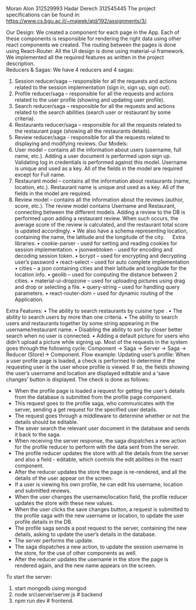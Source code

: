 Moran Alon 312529993
Hadar Derech 312545445
The project specifications can be found in: https://www.cs.bgu.ac.il/~majeek/atd/192/assignments/3/.

Our Design:
We created a component for each page in the App. Each of these components is responsible for rendering the right data using other react components we created. The routing between the pages is done using React-Router. All the UI design is done using material-ui framework. We implemented all the required features as written in the project description.  
Reducers & Sagas:
We have 4 reducers and 4 sagas:
1.	Session reducer/saga – responsible for all the requests and actions related to the session implementation (sign in, sign up, sign out).  
2.	Profile reducer/saga – responsible for all the requests and actions related to the user profile (showing and updating user profile).
3.	Search reducer/saga – responsible for all the requests and actions related to the search abilities (search user or restaurant by some criteria).
4.	Restaurants reducer/saga – responsible for all the requests related to the restaurant page (showing all the restaurants details).
5.	Review reducer/saga - responsible for all the requests related to displaying and modifying reviews.
Our Models:
1.	User model – contains all the information about users (username, full name, etc.). Adding a user document is performed upon sign up. Validating log in credentials is performed against this model. Username is unique and used as a key. All of the fields in the model are required except for Full name.
2.	Restaurant model – contains all the information about restaurants (name, location, etc.). Restaurant name is unique and used as a key. All of the fields in the model are required.
3.	Review model – contains all the information about the reviews (author, score, etc.). The review model contains Username and Restaurant, connecting between the different models. Adding a review to the DB is performed upon adding a restaurant review. When such occurs, the average score of the review is calculated, and the restaurant total score is updated accordingly.
•	We also have a schema representing location, containing the name, the latitude and the longitude of the city.
 
Extra libraries:
•	cookie-parser - used for setting and reading cookies for session implementation.
•	jsonwebtoken - used for encoding and decoding session token.
•	bcrypt – used for encrypting and decrypting user’s password
•	react-select – used for auto complete implementation
•	cities – a json containing cities and their latitude and longitude for the location info.
•	geolib – used for computing the distance between 2 cities.
•	material-ui-dropzone – used for uploading pictures using drag and drop or selecting a file.
•	query-string – used for handling query parameters.
•	react-router-dom – used for dynamic routing of the Application.

Extra Features:
•	The ability to search restaurants by cuisine type .
•	The ability to search users by more than one criteria.
•	The ability to search users and restaurants together by some string appearing in the username/restaurant name.
•	Disabling the ability to sort by closer better search when no user is connected.
•	Adding a default picture for users who didn’t upload a picture while signing up.
Most of the requests in the system goes through the following cycle:
Component -> Saga -> Server -> Saga -> Reducer (Store)-> Component.
Flow example:
Updating user’s profile:
When a user profile page is loaded, a check is performed to determine if the requesting user is the user whose profile is viewed. If so, the fields showing the user’s username and location are displayed editable and a ‘save changes’ button is displayed. The check is done as follows:
-	When the profile page is loaded a request for getting the user’s details from the database is submitted from the profile page component.
-	This request goes to the profile saga, who communicates with the server, sending a get request for the specified user details.
-	The request goes through a middleware to determine whether or not the details should be editable.
-	The sever search the relevant user document in the database and sends it back to the saga.
-	When receiving the server response, the saga dispatches a new action for the profile reducer to perform with the data sent from the server.
-	The profile reducer updates the store with all the details from the server and also a field - editable, which controls the edit abilities in the react component.
-	After the reducer updates the store the page is re-rendered, and all the details of the user appear on the screen.
-	If a user is viewing his own profile, he can edit his username, location and submitted reviews.
-	When the user changes the username/location field, the profile reducer updates the store with these new values.
-	When the user clicks the save changes button, a request is submitted to the profile saga with the new username or location, to update the user profile details in the DB.
-	The profile saga sends a post request to the server, containing the new details, asking to update the user’s details in the database.
-	The server performs the update.
-	The saga dispatches a new action, to update the session username in the store, for the use of other components as well.
-	After the reducer updates the username in the store the page is rendered again, and the new name appears on the screen.


To start the server:
1. start mongodb using mongod
2. node src\server\server.js # backend
3. npm run dev # frontend.
